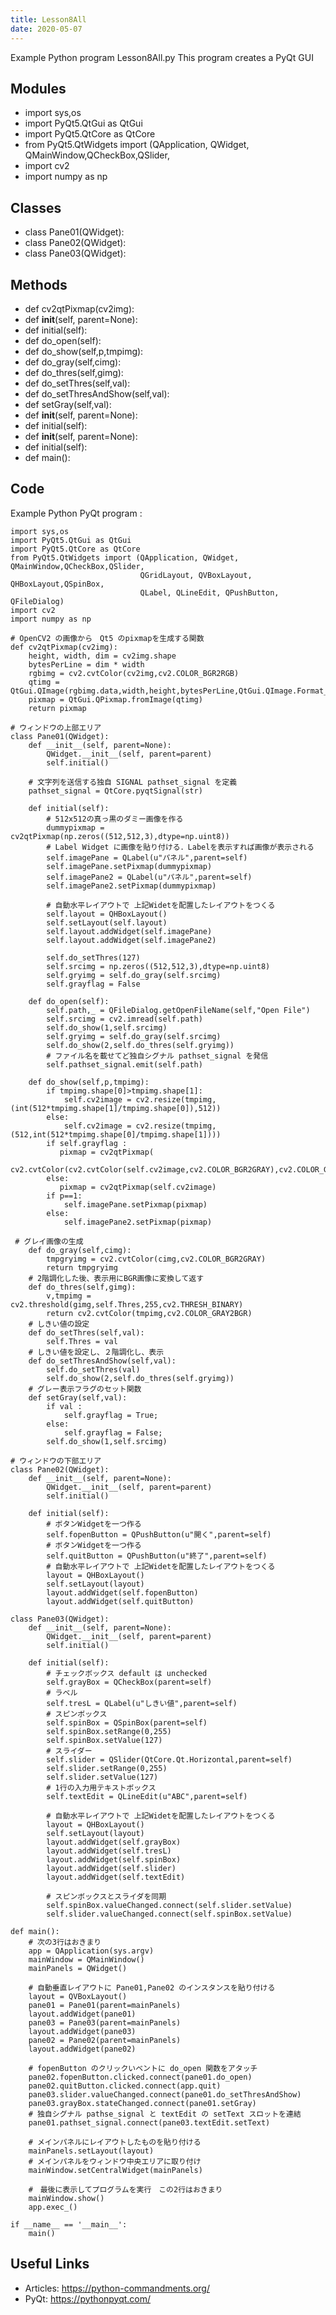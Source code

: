 ```yaml
---
title: Lesson8All
date: 2020-05-07
---
```

Example Python program Lesson8All.py
This program creates a PyQt GUI

## Modules

* import sys,os
* import PyQt5.QtGui as QtGui
* import PyQt5.QtCore as QtCore
* from PyQt5.QtWidgets import (QApplication, QWidget, QMainWindow,QCheckBox,QSlider,
* import cv2
* import numpy as np

## Classes

* class Pane01(QWidget):
* class Pane02(QWidget):
* class Pane03(QWidget):

## Methods

* def cv2qtPixmap(cv2img):
* def __init__(self, parent=None):
* def initial(self):
* def do_open(self):
* def do_show(self,p,tmpimg):
* def do_gray(self,cimg):
* def do_thres(self,gimg):
* def do_setThres(self,val):
* def do_setThresAndShow(self,val):
* def setGray(self,val):
* def __init__(self, parent=None):
* def initial(self):
* def __init__(self, parent=None):
* def initial(self):
* def main():

## Code

Example Python PyQt program :

    import sys,os
    import PyQt5.QtGui as QtGui
    import PyQt5.QtCore as QtCore
    from PyQt5.QtWidgets import (QApplication, QWidget, QMainWindow,QCheckBox,QSlider,
                                 QGridLayout, QVBoxLayout, QHBoxLayout,QSpinBox,
                                 QLabel, QLineEdit, QPushButton, QFileDialog)
    import cv2
    import numpy as np
    
    # OpenCV2 の画像から　Qt5 のpixmapを生成する関数
    def cv2qtPixmap(cv2img):
        height, width, dim = cv2img.shape
        bytesPerLine = dim * width
        rgbimg = cv2.cvtColor(cv2img,cv2.COLOR_BGR2RGB)
        qtimg = QtGui.QImage(rgbimg.data,width,height,bytesPerLine,QtGui.QImage.Format_RGB888)
        pixmap = QtGui.QPixmap.fromImage(qtimg)
        return pixmap
    
    # ウィンドウの上部エリア
    class Pane01(QWidget):
        def __init__(self, parent=None):
            QWidget.__init__(self, parent=parent)
            self.initial()
    
        # 文字列を送信する独自 SIGNAL pathset_signal を定義
        pathset_signal = QtCore.pyqtSignal(str)
    
        def initial(self):
            # 512x512の真っ黒のダミー画像を作る
            dummypixmap = cv2qtPixmap(np.zeros((512,512,3),dtype=np.uint8))
            # Label Widget に画像を貼り付ける．Labelを表示すれば画像が表示される
            self.imagePane = QLabel(u"パネル",parent=self)
            self.imagePane.setPixmap(dummypixmap)
            self.imagePane2 = QLabel(u"パネル",parent=self)
            self.imagePane2.setPixmap(dummypixmap)
    
            # 自動水平レイアウトで 上記Widetを配置したレイアウトをつくる
            self.layout = QHBoxLayout()
            self.setLayout(self.layout)
            self.layout.addWidget(self.imagePane)
            self.layout.addWidget(self.imagePane2)
    
            self.do_setThres(127)
            self.srcimg = np.zeros((512,512,3),dtype=np.uint8)
            self.gryimg = self.do_gray(self.srcimg)
            self.grayflag = False
    
        def do_open(self):
            self.path,_ = QFileDialog.getOpenFileName(self,"Open File")
            self.srcimg = cv2.imread(self.path)
            self.do_show(1,self.srcimg)
            self.gryimg = self.do_gray(self.srcimg)
            self.do_show(2,self.do_thres(self.gryimg))
            # ファイル名を載せてど独自シグナル pathset_signal を発信
            self.pathset_signal.emit(self.path)
    
        def do_show(self,p,tmpimg):
            if tmpimg.shape[0]>tmpimg.shape[1]:
                self.cv2image = cv2.resize(tmpimg,(int(512*tmpimg.shape[1]/tmpimg.shape[0]),512))
            else:
                self.cv2image = cv2.resize(tmpimg,(512,int(512*tmpimg.shape[0]/tmpimg.shape[1])))
            if self.grayflag :
               pixmap = cv2qtPixmap(
                   cv2.cvtColor(cv2.cvtColor(self.cv2image,cv2.COLOR_BGR2GRAY),cv2.COLOR_GRAY2BGR))
            else:
               pixmap = cv2qtPixmap(self.cv2image)
            if p==1:
                self.imagePane.setPixmap(pixmap)
            else:
                self.imagePane2.setPixmap(pixmap)
    
     # グレイ画像の生成
        def do_gray(self,cimg):
            tmpgryimg = cv2.cvtColor(cimg,cv2.COLOR_BGR2GRAY)
            return tmpgryimg
        # 2階調化した後、表示用にBGR画像に変換して返す
        def do_thres(self,gimg):
            v,tmpimg = cv2.threshold(gimg,self.Thres,255,cv2.THRESH_BINARY)
            return cv2.cvtColor(tmpimg,cv2.COLOR_GRAY2BGR)
        # しきい値の設定
        def do_setThres(self,val):
            self.Thres = val
        # しきい値を設定し、２階調化し、表示
        def do_setThresAndShow(self,val):
            self.do_setThres(val)
            self.do_show(2,self.do_thres(self.gryimg))
        # グレー表示フラグのセット関数
        def setGray(self,val):
            if val :
                self.grayflag = True;
            else:
                self.grayflag = False;
            self.do_show(1,self.srcimg)
    
    # ウィンドウの下部エリア
    class Pane02(QWidget):
        def __init__(self, parent=None):
            QWidget.__init__(self, parent=parent)
            self.initial()
    
        def initial(self):
            # ボタンWidgetを一つ作る
            self.fopenButton = QPushButton(u"開く",parent=self)
            # ボタンWidgetを一つ作る
            self.quitButton = QPushButton(u"終了",parent=self)
            # 自動水平レイアウトで 上記Widetを配置したレイアウトをつくる
            layout = QHBoxLayout()
            self.setLayout(layout)
            layout.addWidget(self.fopenButton)
            layout.addWidget(self.quitButton)
    
    class Pane03(QWidget):
        def __init__(self, parent=None):
            QWidget.__init__(self, parent=parent)
            self.initial()
    
        def initial(self):
            # チェックボックス default は unchecked
            self.grayBox = QCheckBox(parent=self)
            # ラベル
            self.tresL = QLabel(u"しきい値",parent=self)
            # スピンボックス
            self.spinBox = QSpinBox(parent=self)
            self.spinBox.setRange(0,255)
            self.spinBox.setValue(127)
            # スライダー
            self.slider = QSlider(QtCore.Qt.Horizontal,parent=self)
            self.slider.setRange(0,255)
            self.slider.setValue(127)
            # 1行の入力用テキストボックス
            self.textEdit = QLineEdit(u"ABC",parent=self)
    
            # 自動水平レイアウトで 上記Widetを配置したレイアウトをつくる
            layout = QHBoxLayout()
            self.setLayout(layout)
            layout.addWidget(self.grayBox)
            layout.addWidget(self.tresL)
            layout.addWidget(self.spinBox)
            layout.addWidget(self.slider)
            layout.addWidget(self.textEdit)
    
            # スピンボックスとスライダを同期
            self.spinBox.valueChanged.connect(self.slider.setValue)
            self.slider.valueChanged.connect(self.spinBox.setValue)
    
    def main():
        # 次の3行はおきまり
        app = QApplication(sys.argv)
        mainWindow = QMainWindow()
        mainPanels = QWidget()
    
        # 自動垂直レイアウトに Pane01,Pane02 のインスタンスを貼り付ける
        layout = QVBoxLayout()
        pane01 = Pane01(parent=mainPanels)
        layout.addWidget(pane01)
        pane03 = Pane03(parent=mainPanels)
        layout.addWidget(pane03)
        pane02 = Pane02(parent=mainPanels)
        layout.addWidget(pane02)
    
        # fopenButton のクリックいベントに do_open 関数をアタッチ
        pane02.fopenButton.clicked.connect(pane01.do_open)
        pane02.quitButton.clicked.connect(app.quit)
        pane03.slider.valueChanged.connect(pane01.do_setThresAndShow)
        pane03.grayBox.stateChanged.connect(pane01.setGray)
        # 独自シグナル pathse_signal と textEdit の setText スロットを連結
        pane01.pathset_signal.connect(pane03.textEdit.setText)
    
        # メインパネルにレイアウトしたものを貼り付ける
        mainPanels.setLayout(layout)
        # メインパネルをウィンドウ中央エリアに取り付け
        mainWindow.setCentralWidget(mainPanels)
    
        #　最後に表示してプログラムを実行　この2行はおきまり
        mainWindow.show()
        app.exec_()
    
    if __name__ == '__main__':
        main()
    

## Useful Links

- Articles: https://python-commandments.org/
- PyQt: https://pythonpyqt.com/
